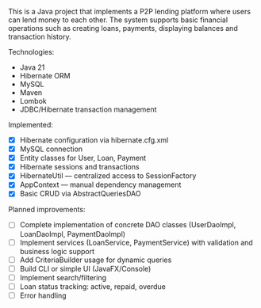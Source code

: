 This is a Java project that implements a P2P lending platform where users can lend money to each other.
The system supports basic financial operations such as creating loans, payments, displaying balances and transaction history.

Technologies:
- Java 21
- Hibernate ORM
- MySQL
- Maven
- Lombok
- JDBC/Hibernate transaction management
  
Implemented:
- [x] Hibernate configuration via hibernate.cfg.xml
- [x] MySQL connection
- [x] Entity classes for User, Loan, Payment
- [x] Hibernate sessions and transactions
- [x] HibernateUtil — centralized access to SessionFactory
- [x] AppContext — manual dependency management
- [x] Basic CRUD via AbstractQueriesDAO<T>

Planned improvements:
- [ ] Complete implementation of concrete DAO classes (UserDaoImpl, LoanDaoImpl, PaymentDaoImpl)
- [ ] Implement services (LoanService, PaymentService) with validation and business logic support
- [ ] Add CriteriaBuilder usage for dynamic queries
- [ ] Build CLI or simple UI (JavaFX/Console)
- [ ] Implement search/filtering
- [ ] Loan status tracking: active, repaid, overdue
- [ ] Error handling
